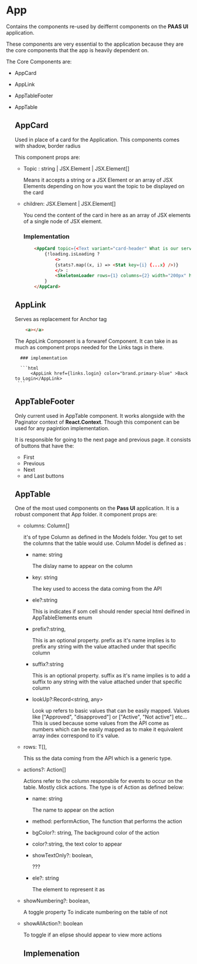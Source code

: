 # App
Contains the components re-used by deiffernt components on the **PAAS UI** application.

These components are very essential to the application because they are the core components that the app is heavily dependent on.

The Core Components are:
- AppCard
- AppLink
- AppTableFooter
- AppTable

    ## AppCard
    Used in place of a card for the Application. This components comes with shadow, border radius

    This component props are:
    - Topic : string | JSX.Element | JSX.Element[]
        
        Means it accepts a string or a JSX Element or an array of JSX Elements depending on how you want the topic to be displayed on the card
    - children: JSX.Element | JSX.Element[]

        You cend the content of the card in here as an array of JSX elements of a single node of JSX element.

        ### Implementation

        ```html
            <AppCard topic={<Text variant="card-header" What is our service"</Text>}>
                {!loading.isLoading ?
                    <>
                    {stats?.map((x, i) => <Stat key={i} {...x} />)}
                    </> :
                    <SkeletonLoader rows={1} columns={2} width="200px" height="200px" />
                }
            </AppCard>
        ```

    ## AppLink
    Serves as replacement for Anchor tag
    
    ```html
        <a></a>
    ```
    The AppLink Component is a forwaref Component. It can take in as much as component props needed for the Links tags in there.

        ### implementation
         
        ```html
            <AppLink href={links.login} color="brand.primary-blue" >Back to Login</AppLink>
       ```

    ## AppTableFooter
    Only  current used in AppTable component. It works alongside with the Paginator context of **React.Context**. Though this component can be used for any pagintion implementation.

    It is responsible for going to the next page and previous page. it consists of buttons that have the:
    - First
    - Previous
    - Next
    - and Last buttons

    ## AppTable
    One of the most used components on the **Pass UI** application. It is a robust component that App folder. it component props are:
    - columns: Column[]

        it's of type Column as defined in the Models folder. You get to set the columns that the table would use. Column Model is defined as :
        - name: string

            The dislay name to appear on the column
        - key: string

            The key used to access the data coming from the API
        - ele?:string

            This is indicates if som cell should render special html deifined in AppTableElements enum
        - prefix?:string,

            This is an optional property. prefix as it's name implies is to prefix any string with the value attached under that specific column
        - suffix?:string

            This is an optional property. suffix as it's name implies is to add a suffix to any string with the value attached under that specific column
        - lookUp?:Record<string, any>

            Look up refers to basic values that can be easily mapped. Values like ["Approved", "disapproved"] or ["Active", "Not active"] etc... This is used because some values from the API come as numbers which can be easily mapped as to make it equivalent array index correspond to it's value.
    - rows: T[],

        This ss the data coming from the API which is a generic type. 
    - actions?: Action[]

        Actions refer to the column responsbile for events to occur on the table. Mostly click actions. The type is of Action as defined below:
        - name: string

            The name to appear on the action
        - method: performAction,
            The function that performs the action
        - bgColor?: string,
            The background color of the action
        - color?:string,
            the text color to appear
        - showTextOnly?: boolean,
            
            ???
        - ele?: string

            The element to represent it as
    - showNumbering?: boolean,

        A toggle property To indicate numbering on the table of not
    - showAllAction?: boolean

        To toggle if an elipse should appear to view more actions

        ## Implemenation
        
